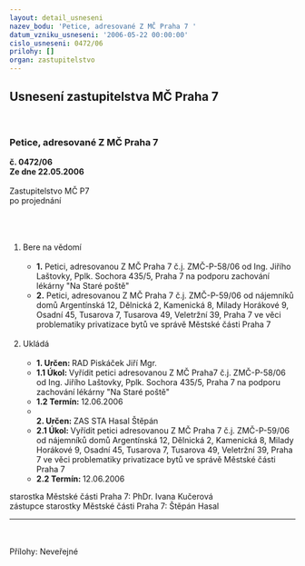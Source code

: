 ```yaml
---
layout: detail_usneseni
nazev_bodu: 'Petice, adresované Z MČ Praha 7 '
datum_vzniku_usneseni: '2006-05-22 00:00:00'
cislo_usneseni: 0472/06
prilohy: []
organ: zastupitelstvo
---
```

<div id="ucUsn_pList" class="usn">
	<span><h2>Usnesení zastupitelstva MČ Praha 7 </h2>
<br></span><div class="standBody">
<span><h3>Petice, adresované Z MČ Praha 7 </h3></span><div class="center">
		<strong>č. 0472/06</strong><br>
	</div>
<div class="center">
		<strong>Ze dne 22.05.2006</strong><br><br>
	</div>Zastupitelstvo MČ P7<br>po projednání<br><br><br><ol>
<br><li>Bere na vědomí <br><ul>
<br><li>
<strong>1.</strong> Petici, adresovanou Z MČ Praha 7 č.j. ZMČ-P-58/06 od Ing. Jiřího Laštovky, Pplk. Sochora 435/5, Praha 7 na podporu zachování lékárny "Na Staré poště" <br>
</li>
<li>
<strong>2.</strong> Petici, adresovanou Z MČ Praha 7 č.j. ZMČ-P-59/06 od nájemníků domů Argentínská 12, Dělnická 2, Kamenická 8, Milady Horákové 9, Osadní 45, Tusarova 7, Tusarova 49, Veletržní 39, Praha 7 ve věci problematiky privatizace bytů ve správě Městské části Praha 7 </li>
</ul>
<br>
</li>
<li>Ukládá <br><ul>
<br><li>
<strong>1. Určen: </strong>RAD Piskáček Jiří Mgr. <br>
</li>
<li>
<strong>1.1 Úkol: </strong>Vyřídit petici adresovanou Z MČ Praha7 č.j. ZMČ-P-58/06 od Ing. Jiřího Laštovky, Pplk. Sochora 435/5, Praha 7 na podporu zachování lékárny "Na Staré poště" <br>
</li>
<li>
<strong>1.2 Termín: </strong>12.06.2006 <br>
</li>
<li>
<strong><br>2. Určen: </strong>ZAS STA Hasal Štěpán <br>
</li>
<li>
<strong>2.1 Úkol: </strong>Vyřídit petici adresovanou Z MČ Praha 7 č.j. ZMČ-P-59/06 od nájemníků domů Argentínská 12, Dělnická 2, Kamenická 8, Milady Horákové 9, Osadní 45, Tusarova 7, Tusarova 49, Veletržní 39, Praha 7 ve věci problematiky privatizace bytů ve správě Městské části Praha 7 <br>
</li>
<li>
<strong>2.2 Termín: </strong>12.06.2006</li>
</ul>
</li>
</ol>starostka Městské části Praha 7: PhDr. Ivana Kučerová<br>zástupce starostky Městské části Praha 7: Štěpán Hasal <br><hr>
<br><br>Přílohy: Neveřejné</div>
</div>
